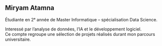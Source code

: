 ## Miryam Atamna

Étudiante en 2ᵉ année de Master Informatique – spécialisation Data Science. 

Interessé par l’analyse de données, l’IA et le développement logiciel.  
Ce compte regroupe une sélection de projets réalisés durant mon parcours universitaire.

